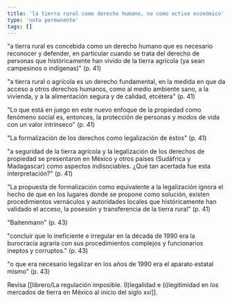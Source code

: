 ```yaml
---
title: 'la tierra rural como derecho humano, no como activo económico'
type: 'nota permanente'
tags: []
---
```


"a tierra rural es concebida como un derecho humano que es necesario reconocer y defender, en particular cuando se trata del derecho de personas que históricamente han vivido de la tierra agrícola (ya sean campesinos o indígenas)" (p. 41)

"a tierra rural o agrícola es un derecho fundamental, en la medida en que da acceso a otros derechos humanos, como al medio ambiente sano, a la vivienda, y a la alimentación segura y de calidad, etcétera" (p. 41)

"Lo que está en juego en este nuevo enfoque de la propiedad como fenómeno social es, entonces, la protección de personas y modos de vida con un valor intrínseco" (p. 41)

"La formalización de los derechos como legalización de éstos" (p. 41)

"a seguridad de la tierra agrícola y la legalización de los derechos de propiedad se presentaron en México y otros países (Sudáfrica y Madagascar) como aspectos indisociables. ¿Qué tan acertada fue esta interpretación?" (p. 41)

"La propuesta de formalización como equivalente a la legalización ignora el hecho de que en los lugares donde se propone como solución, existen procedimientos vernáculos y autoridades locales que históricamente han validado el acceso, la posesión y transferencia de la tierra rural" (p. 41)

"Baitenmann" (p. 43)

"concluir que lo ineficiente e irregular en la década de 1990 era la burocracia agraria con sus procedimientos complejos y funcionarios ineptos y corruptos." (p. 43)

"o que era necesario legalizar en los años de 1990 era el aparato estatal mismo" (p. 43)

Revisa [[librero/La regulación imposible. (I)legalidad e (i)legitimidad en los mercados de tierra en México al inicio del siglo xxi]].